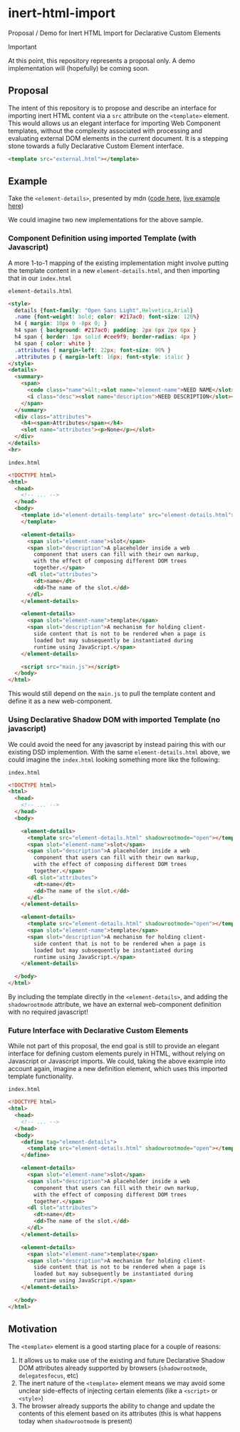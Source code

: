 # inert-html-import
Proposal / Demo for Inert HTML Import for Declarative Custom Elements

> [!important]
> At this point, this repository represents a proposal only. A demo implementation will (hopefully) be coming soon.

## Proposal

The intent of this repository is to propose and describe an interface for importing inert HTML content via a `src` attribute on the `<template>` element.
This would allows us an elegant interface for importing Web Component templates, without the complexity associated with processing and evaluating external DOM elements in the current document. It is a stepping stone towards a fully Declarative Custom Element interface.

```html
<template src="external.html"></template>
```

## Example

Take the `<element-details>`, presented by mdn ([code here](https://github.com/mdn/web-components-examples/tree/main/element-details), [live example here](https://mdn.github.io/web-components-examples/element-details/))

We could imagine two new implementations for the above sample.

### Component Definition using imported Template (with Javascript)

A more 1-to-1 mapping of the existing implementation might involve putting the template content in a new `element-details.html`, and then importing that in our `index.html`

`element-details.html`
```html
<style>
  details {font-family: "Open Sans Light",Helvetica,Arial}
  .name {font-weight: bold; color: #217ac0; font-size: 120%}
  h4 { margin: 10px 0 -8px 0; }
  h4 span { background: #217ac0; padding: 2px 6px 2px 6px }
  h4 span { border: 1px solid #cee9f9; border-radius: 4px }
  h4 span { color: white }
  .attributes { margin-left: 22px; font-size: 90% }
  .attributes p { margin-left: 16px; font-style: italic }
</style>
<details>
  <summary>
    <span>
      <code class="name">&lt;<slot name="element-name">NEED NAME</slot>&gt;</code>
      <i class="desc"><slot name="description">NEED DESCRIPTION</slot></i>
    </span>
  </summary>
  <div class="attributes">
    <h4><span>Attributes</span></h4>
    <slot name="attributes"><p>None</p></slot>
  </div>
</details>
<hr>
```

`index.html`
```html
<!DOCTYPE html>
<html>
  <head>
    <!-- ... -->
  </head>
  <body>
    <template id="element-details-template" src="element-details.html">
    </template>

    <element-details>
      <span slot="element-name">slot</span>
      <span slot="description">A placeholder inside a web
        component that users can fill with their own markup,
        with the effect of composing different DOM trees
        together.</span>
      <dl slot="attributes">
        <dt>name</dt>
        <dd>The name of the slot.</dd>
      </dl>
    </element-details>

    <element-details>
      <span slot="element-name">template</span>
      <span slot="description">A mechanism for holding client-
        side content that is not to be rendered when a page is
        loaded but may subsequently be instantiated during
        runtime using JavaScript.</span>
    </element-details>

    <script src="main.js"></script>
  </body>
</html>
```

This would still depend on the `main.js` to pull the template content and define it as a new web-component.

### Using Declarative Shadow DOM with imported Template (no javascript)

We could avoid the need for any javascript by instead pairing this with our existing DSD implemention. With the same `element-details.html` above, we could imagine the `index.html` looking something more like the following:

`index.html`
```html
<!DOCTYPE html>
<html>
  <head>
    <!-- ... -->
  </head>
  <body>

    <element-details>
      <template src="element-details.html" shadowrootmode="open"></template>
      <span slot="element-name">slot</span>
      <span slot="description">A placeholder inside a web
        component that users can fill with their own markup,
        with the effect of composing different DOM trees
        together.</span>
      <dl slot="attributes">
        <dt>name</dt>
        <dd>The name of the slot.</dd>
      </dl>
    </element-details>

    <element-details>
      <template src="element-details.html" shadowrootmode="open"></template>
      <span slot="element-name">template</span>
      <span slot="description">A mechanism for holding client-
        side content that is not to be rendered when a page is
        loaded but may subsequently be instantiated during
        runtime using JavaScript.</span>
    </element-details>

  </body>
</html>
```

By including the template directly in the `<element-details>`, and adding the `shadowrootmode` attribute, we have an external web-component definition with no required javascript!  

### Future Interface with Declarative Custom Elements

While not part of this proposal, the end goal is still to provide an elegant interface for defining custom elements purely in HTML, without relying on Javascript or Javascript imports. We could, taking the above example into account again, imagine a new definition element, which uses this imported template functionality.

`index.html`
```html
<!DOCTYPE html>
<html>
  <head>
    <!-- ... -->
  </head>
  <body>
    <define tag="element-details">
      <template src="element-details.html" shadowrootmode="open"></template>
    </define>

    <element-details>
      <span slot="element-name">slot</span>
      <span slot="description">A placeholder inside a web
        component that users can fill with their own markup,
        with the effect of composing different DOM trees
        together.</span>
      <dl slot="attributes">
        <dt>name</dt>
        <dd>The name of the slot.</dd>
      </dl>
    </element-details>

    <element-details>
      <span slot="element-name">template</span>
      <span slot="description">A mechanism for holding client-
        side content that is not to be rendered when a page is
        loaded but may subsequently be instantiated during
        runtime using JavaScript.</span>
    </element-details>

  </body>
</html>
```

## Motivation

The `<template>` element is a good starting place for a couple of reasons:

1. It allows us to make use of the existing and future Declarative Shadow DOM attributes already supported by browsers (`shadowrootmode`, `delegatesfocus`, etc)
2. The inert nature of the `<template>` element means we may avoid some unclear side-effects of injecting certain elements (like a `<script>` or `<style>`) 
3. The browser already supports the ability to change and update the contents of this element based on its attributes (this is what happens today when `shadowrootmode` is present)
